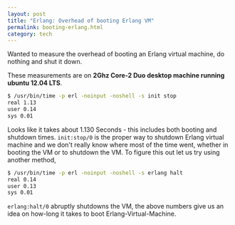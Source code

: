 ```yaml
---
layout: post
title: "Erlang: Overhead of booting Erlang VM"
permalink: booting-erlang.html
category: tech
---
```


Wanted to measure the overhead of booting an Erlang virtual machine, do
nothing and shut it down.

These measurements are on **2Ghz Core-2 Duo desktop machine running ubuntu
12.04 LTS**.

```bash
$ /usr/bin/time -p erl -noinput -noshell -s init stop
real 1.13
user 0.14
sys 0.01
```

Looks like it takes about 1.130 Seconds - this includes both booting and shutdown
times. `init:stop/0` is the proper way to shutdown Erlang virtual machine
and we don't really know where most of the time went, whether in booting the
VM or to shutdown the VM. To figure this out let us try using another method,

```bash
$ /usr/bin/time -p erl -noinput -noshell -s erlang halt
real 0.14
user 0.13
sys 0.01
```

`erlang:halt/0` abruptly shutdowns the VM, the above numbers give us an idea
on how-long it takes to boot Erlang-Virtual-Machine.
